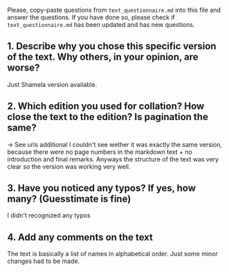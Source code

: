 

Please, copy-paste questions from `text_questionnaire.md` into this file and answer the questions.
If you have done so, please check if `text_questionnaire.md` has been updated and has new questions.

## 1. Describe why you chose this specific version of the text. Why others, in your opinion, are worse?

Just Shamela version available.

## 2. Which edition you used for collation? How close the text to the edition? Is pagination the same?

-> See urls additional
I couldn't see wether it was exactly the same version, because there were no page numbers in the markdown text + no introduction and final remarks. Anyways the structure of the text was very clear so the version was working very well.  

## 3. Have you noticed any typos? If yes, how many? (Guesstimate is fine)

I didn't recognized any typos

## 4. Add any comments on the text

The text is basically a list of names in alphabetical order. Just some minor changes had to be made.
